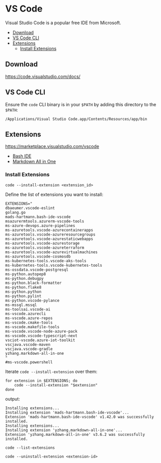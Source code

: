 # VS Code

Visual Studio Code is a popular free IDE from Microsoft.

<!-- INDEX_START -->

- [Download](#download)
- [VS Code CLI](#vs-code-cli)
- [Extensions](#extensions)
  - [Install Extensions](#install-extensions)

<!-- INDEX_END -->

## Download

<https://code.visualstudio.com/docs/>

## VS Code CLI

Ensure the `code` CLI binary is in your `$PATH` by adding this directory to the `$PATH`:

```none
/Applications/Visual Studio Code.app/Contents/Resources/app/bin
```

## Extensions

<https://marketplace.visualstudio.com/vscode>

- [Bash IDE](https://marketplace.visualstudio.com/items?itemName=mads-hartmann.bash-ide-vscode)
- [Markdown All in One](https://marketplace.visualstudio.com/items?itemName=yzhang.markdown-all-in-one)

### Install Extensions

```shell
code --install-extension <extension_id>
```

Define the list of extensions you want to install:

```shell
EXTENSIONS="
dbaeumer.vscode-eslint
golang.go
mads-hartmann.bash-ide-vscode
msazurermtools.azurerm-vscode-tools
ms-azure-devops.azure-pipelines
ms-azuretools.vscode-azurecontainerapps
ms-azuretools.vscode-azureresourcegroups
ms-azuretools.vscode-azurestaticwebapps
ms-azuretools.vscode-azurestorage
ms-azuretools.vscode-azureterraform
ms-azuretools.vscode-azurevirtualmachines
ms-azuretools.vscode-cosmosdb
ms-kubernetes-tools.vscode-aks-tools
ms-kubernetes-tools.vscode-kubernetes-tools
ms-ossdata.vscode-postgresql
ms-python.autopep8
ms-python.debugpy
ms-python.black-formatter
ms-python.flake8
ms-python.python
ms-python.pylint
ms-python.vscode-pylance
ms-mssql.mssql
ms-toolsai.vscode-ai
ms-vscode.azurecli
ms-vscode.azure-repos
ms-vscode.cmake-tools
ms-vscode.makefile-tools
ms-vscode.vscode-node-azure-pack
ms-vscode.vscode-typescript-next
vsciot-vscode.azure-iot-toolkit
vscjava.vscode-maven
vscjava.vscode-gradle
yzhang.markdown-all-in-one
"
#ms-vscode.powershell
```

Iterate `code --install-extension` over them:

```shell
for extension in $EXTENSIONS; do
    code --install-extension "$extension"
done
```

output:

```none
Installing extensions...
Installing extension 'mads-hartmann.bash-ide-vscode'...
Extension 'mads-hartmann.bash-ide-vscode' v1.42.0 was successfully installed.
Installing extensions...
Installing extension 'yzhang.markdown-all-in-one'...
Extension 'yzhang.markdown-all-in-one' v3.6.2 was successfully installed.
```

```shell
code --list-extensions
```

```shell
code --uninstall-extension <extension-id>
```
